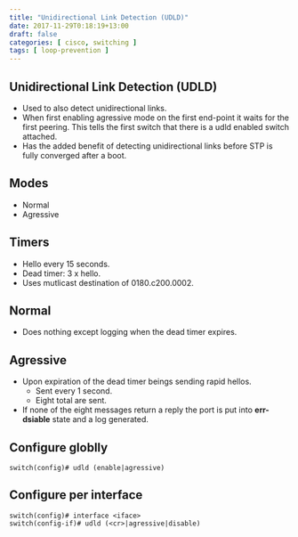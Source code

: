 ```yaml
---
title: "Unidirectional Link Detection (UDLD)"
date: 2017-11-29T0:18:19+13:00
draft: false
categories: [ cisco, switching ]
tags: [ loop-prevention ]
---
```


## Unidirectional Link Detection (UDLD)
* Used to also detect unidirectional links.
* When first enabling agressive mode on the first end-point it waits for the first peering.  This tells the first switch that there is a udld enabled switch attached.
* Has the added benefit of detecting unidirectional links before STP is fully converged after a boot.

## Modes
* Normal
* Agressive

## Timers
* Hello every 15 seconds.
* Dead timer: 3 x hello.
* Uses mutlicast destination of 0180.c200.0002.

## Normal
* Does nothing except logging when the dead timer expires.

## Agressive
* Upon expiration of the dead timer beings sending rapid hellos.
  * Sent every 1 second.
  * Eight total are sent.
* If none of the eight messages return a reply the port is put into **err-dsiable** state and a log generated.

## Configure globlly
`switch(config)# udld (enable|agressive)`

## Configure per interface
```
switch(config)# interface <iface>
switch(config-if)# udld (<cr>|agressive|disable)
```
